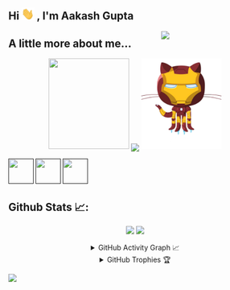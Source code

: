 <h2> Hi <img src="https://raw.githubusercontent.com/ABSphreak/ABSphreak/master/gifs/Hi.gif" width="25px"> , I'm Aakash Gupta</h2>

<img align='right' src='https://octodex.github.com/images/daftpunktocat-thomas.gif' width='200"'>




## A little more about me...  


<p align="center">
   <img height="180" width="160" src="https://github.com/Ablaze3883/Ablaze3883/holo.gif">
   <img align="center" src="https://github-readme-streak-stats.herokuapp.com?user=Ablaze3883&theme=neon-dark"/>
   <img height="180" width="160" src="https://github.com/Harshal0902/Harshal0902/blob/main/IronMan.png">
</p>



[<img width='50' height='50' src="https://user-images.githubusercontent.com/64153988/134053455-cf3aa416-e192-4d79-a3e6-e229b340dbb1.png"/>]()
[<img width='50' height='50' src="https://user-images.githubusercontent.com/64153988/134053821-af57cb35-246b-4d37-8418-2dc8664ddc37.png"/>]()
[<img width='50' height='50' src="https://user-images.githubusercontent.com/64153988/134053752-f53f94fc-8cbc-4754-a547-a27694d237e4.png"/>]() 
<br />

<summary><h2>Github Stats 📈:</h2></summary>
	
<p align="center">
  <img height= "180px" src="https://github-readme-stats.vercel.app/api?username=Ablaze3883
&&show_icons=true&title_color=ff0066&icon_color=bb2acf&text_color=00ffff&bg_color=00001a" />
  <img height= "180px" src="https://github-readme-stats.vercel.app/api/top-langs/?username=Ablaze3883
&title_color=ff0066&icon_color=bb2acf&text_color=00ffff&bg_color=00001a&layout=compact&hide=css" />
</p>

<details align="center">
  <summary>GitHub Activity Graph 📈</summary>
<p align="center">
  <img src="https://activity-graph.herokuapp.com/graph?username=Ablaze3883
&theme=xcode" />
</p>
</details>

<details align="center">
  <summary>GitHub Trophies 🏆</summary>
<p align="center">
  <a href="https://github.com/ryo-ma/github-profile-trophy" target="_blank">
    <img src="https://github-profile-trophy.vercel.app/?username=Ablaze3883
&column=4&margin-w=5&margin-h=5&theme=darkhub"/>
  </a>
</p>
</details>

<p><code><img height="20" src="https://komarev.com/ghpvc/?username=Ablaze3883
&color=blue"></code></p>

<!--   
 funfact: "I love coding+eating+repeating"
- 🔭 I’m currently working on Front End Web Development
- 🌱 I’m currently learning MERN stack
- 😄 Pronouns: He/His
- 🎯 Portfolio site:  
## Tech I'm familiar with...

-->
